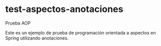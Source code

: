 # test-aspectos-anotaciones
Prueba AOP

Este es un ejemplo de prueba de programación orientada a aspectos en Spring utilizando anotaciones.
